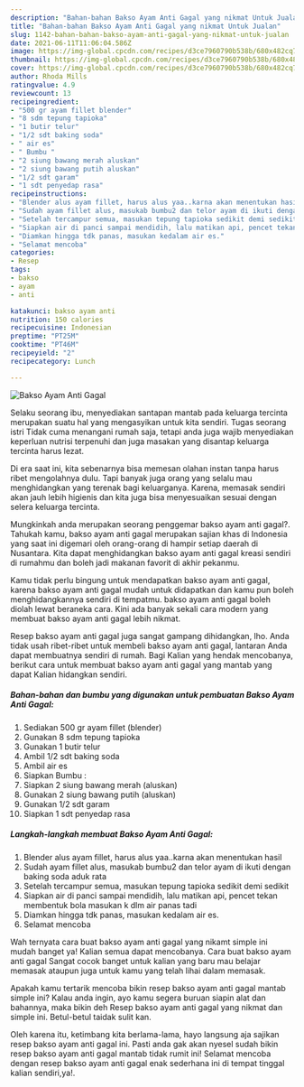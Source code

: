 ```yaml
---
description: "Bahan-bahan Bakso Ayam Anti Gagal yang nikmat Untuk Jualan"
title: "Bahan-bahan Bakso Ayam Anti Gagal yang nikmat Untuk Jualan"
slug: 1142-bahan-bahan-bakso-ayam-anti-gagal-yang-nikmat-untuk-jualan
date: 2021-06-11T11:06:04.586Z
image: https://img-global.cpcdn.com/recipes/d3ce7960790b538b/680x482cq70/bakso-ayam-anti-gagal-foto-resep-utama.jpg
thumbnail: https://img-global.cpcdn.com/recipes/d3ce7960790b538b/680x482cq70/bakso-ayam-anti-gagal-foto-resep-utama.jpg
cover: https://img-global.cpcdn.com/recipes/d3ce7960790b538b/680x482cq70/bakso-ayam-anti-gagal-foto-resep-utama.jpg
author: Rhoda Mills
ratingvalue: 4.9
reviewcount: 13
recipeingredient:
- "500 gr ayam fillet blender"
- "8 sdm tepung tapioka"
- "1 butir telur"
- "1/2 sdt baking soda"
- " air es"
- " Bumbu "
- "2 siung bawang merah aluskan"
- "2 siung bawang putih aluskan"
- "1/2 sdt garam"
- "1 sdt penyedap rasa"
recipeinstructions:
- "Blender alus ayam fillet, harus alus yaa..karna akan menentukan hasil"
- "Sudah ayam fillet alus, masukab bumbu2 dan telor ayam di ikuti dengan baking soda aduk rata"
- "Setelah tercampur semua, masukan tepung tapioka sedikit demi sedikit"
- "Siapkan air di panci sampai mendidih, lalu matikan api, pencet tekan membentuk bola masukan k dlm air panas tadi"
- "Diamkan hingga tdk panas, masukan kedalam air es."
- "Selamat mencoba"
categories:
- Resep
tags:
- bakso
- ayam
- anti

katakunci: bakso ayam anti 
nutrition: 150 calories
recipecuisine: Indonesian
preptime: "PT25M"
cooktime: "PT46M"
recipeyield: "2"
recipecategory: Lunch

---
```



![Bakso Ayam Anti Gagal](https://img-global.cpcdn.com/recipes/d3ce7960790b538b/680x482cq70/bakso-ayam-anti-gagal-foto-resep-utama.jpg)

Selaku seorang ibu, menyediakan santapan mantab pada keluarga tercinta merupakan suatu hal yang mengasyikan untuk kita sendiri. Tugas seorang istri Tidak cuma menangani rumah saja, tetapi anda juga wajib menyediakan keperluan nutrisi terpenuhi dan juga masakan yang disantap keluarga tercinta harus lezat.

Di era  saat ini, kita sebenarnya bisa memesan olahan instan tanpa harus ribet mengolahnya dulu. Tapi banyak juga orang yang selalu mau menghidangkan yang terenak bagi keluarganya. Karena, memasak sendiri akan jauh lebih higienis dan kita juga bisa menyesuaikan sesuai dengan selera keluarga tercinta. 



Mungkinkah anda merupakan seorang penggemar bakso ayam anti gagal?. Tahukah kamu, bakso ayam anti gagal merupakan sajian khas di Indonesia yang saat ini digemari oleh orang-orang di hampir setiap daerah di Nusantara. Kita dapat menghidangkan bakso ayam anti gagal kreasi sendiri di rumahmu dan boleh jadi makanan favorit di akhir pekanmu.

Kamu tidak perlu bingung untuk mendapatkan bakso ayam anti gagal, karena bakso ayam anti gagal mudah untuk didapatkan dan kamu pun boleh menghidangkannya sendiri di tempatmu. bakso ayam anti gagal boleh diolah lewat beraneka cara. Kini ada banyak sekali cara modern yang membuat bakso ayam anti gagal lebih nikmat.

Resep bakso ayam anti gagal juga sangat gampang dihidangkan, lho. Anda tidak usah ribet-ribet untuk membeli bakso ayam anti gagal, lantaran Anda dapat membuatnya sendiri di rumah. Bagi Kalian yang hendak mencobanya, berikut cara untuk membuat bakso ayam anti gagal yang mantab yang dapat Kalian hidangkan sendiri.

<!--inarticleads1-->

##### Bahan-bahan dan bumbu yang digunakan untuk pembuatan Bakso Ayam Anti Gagal:

1. Sediakan 500 gr ayam fillet (blender)
1. Gunakan 8 sdm tepung tapioka
1. Gunakan 1 butir telur
1. Ambil 1/2 sdt baking soda
1. Ambil  air es
1. Siapkan  Bumbu :
1. Siapkan 2 siung bawang merah (aluskan)
1. Gunakan 2 siung bawang putih (aluskan)
1. Gunakan 1/2 sdt garam
1. Siapkan 1 sdt penyedap rasa




<!--inarticleads2-->

##### Langkah-langkah membuat Bakso Ayam Anti Gagal:

1. Blender alus ayam fillet, harus alus yaa..karna akan menentukan hasil
1. Sudah ayam fillet alus, masukab bumbu2 dan telor ayam di ikuti dengan baking soda aduk rata
1. Setelah tercampur semua, masukan tepung tapioka sedikit demi sedikit
1. Siapkan air di panci sampai mendidih, lalu matikan api, pencet tekan membentuk bola masukan k dlm air panas tadi
1. Diamkan hingga tdk panas, masukan kedalam air es.
1. Selamat mencoba




Wah ternyata cara buat bakso ayam anti gagal yang nikamt simple ini mudah banget ya! Kalian semua dapat mencobanya. Cara buat bakso ayam anti gagal Sangat cocok banget untuk kalian yang baru mau belajar memasak ataupun juga untuk kamu yang telah lihai dalam memasak.

Apakah kamu tertarik mencoba bikin resep bakso ayam anti gagal mantab simple ini? Kalau anda ingin, ayo kamu segera buruan siapin alat dan bahannya, maka bikin deh Resep bakso ayam anti gagal yang nikmat dan simple ini. Betul-betul taidak sulit kan. 

Oleh karena itu, ketimbang kita berlama-lama, hayo langsung aja sajikan resep bakso ayam anti gagal ini. Pasti anda gak akan nyesel sudah bikin resep bakso ayam anti gagal mantab tidak rumit ini! Selamat mencoba dengan resep bakso ayam anti gagal enak sederhana ini di tempat tinggal kalian sendiri,ya!.

